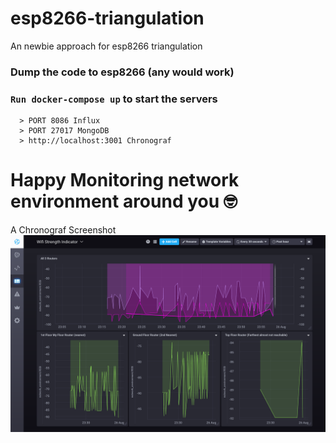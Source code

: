 # esp8266-triangulation
An newbie approach for esp8266 triangulation 


### Dump the code to esp8266 (any would work)

### `Run docker-compose up` to start the servers
      > PORT 8086 Influx
      > PORT 27017 MongoDB
      > http://localhost:3001 Chronograf


# Happy Monitoring network environment around you :nerd_face: 


A Chronograf Screenshot 
![Alt text](Screenshot.png "Optional Title")
